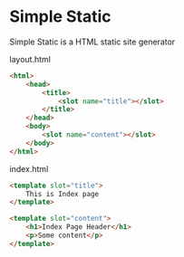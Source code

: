 # Simple Static

Simple Static is a HTML static site generator

layout.html
```html
<html>
    <head>
        <title>
            <slot name="title"></slot>
        </title>
    </head>
    <body>
        <slot name="content"></slot>
    </body>
</html>
```

index.html
```html
<template slot="title">
    This is Index page
</template>

<template slot="content">
    <h1>Index Page Header</h1>
    <p>Some content</p>
</template>
```